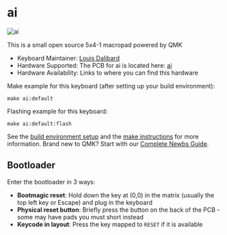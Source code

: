 # ai

![ai](https://i.imgur.com/4l6BzRh.png)

This is a small open source 5x4-1 macropad powered by QMK

* Keyboard Maintainer: [Louis Dalibard](https://github.com/make42)
* Hardware Supported: The PCB for ai is located here: [ai](https://github.com/make42/ai)
* Hardware Availability: Links to where you can find this hardware

Make example for this keyboard (after setting up your build environment):

    make ai:default

Flashing example for this keyboard:

    make ai:default:flash

See the [build environment setup](https://docs.qmk.fm/#/getting_started_build_tools) and the [make instructions](https://docs.qmk.fm/#/getting_started_make_guide) for more information. Brand new to QMK? Start with our [Complete Newbs Guide](https://docs.qmk.fm/#/newbs).

## Bootloader

Enter the bootloader in 3 ways:

-   **Bootmagic reset**: Hold down the key at (0,0) in the matrix (usually the top left key or Escape) and plug in the keyboard
-   **Physical reset button**: Briefly press the button on the back of the PCB - some may have pads you must short instead
-   **Keycode in layout**: Press the key mapped to `RESET` if it is available
